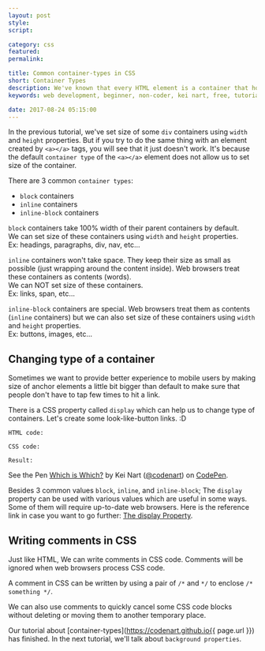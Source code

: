```yaml
---
layout: post
style:
script:

category: css
featured:
permalink:

title: Common container-types in CSS
short: Container Types
description: We've known that every HTML element is a container that hold some contents. <br>We've also set size of some containers in the previous tutorial. <br>Let's talk a little bit more about containers.
keywords: web development, beginner, non-coder, kei nart, free, tutorial, coding, programming, code nart, html, css, display, property

date: 2017-08-24 05:15:00
---
```


In the previous tutorial, we've set size of some `div` containers using `width`
and `height` properties. But if you try to do the same thing with an element
created by `<a></a>` tags, you will see that it just doesn't work. It's because
the default `container type` of the `<a></a>` element does not allow us to set
size of the container.

There are 3 common `container types`:

- `block` containers
- `inline` containers
- `inline-block` containers

`block` containers take 100% width of their parent containers by default.  
We can set size of these containers using `width` and `height` properties.  
Ex: headings, paragraphs, div, nav, etc...

`inline` containers won't take space. They keep their size as small as possible
(just wrapping around the content inside). Web browsers treat these containers
as contents (words).  
We can NOT set size of these containers.  
Ex: links, span, etc...

`inline-block` containers are special. Web browsers treat them as contents
(`inline` containers) but we can also set size of these containers using `width`
and `height` properties.  
Ex: buttons, images, etc...

## Changing type of a container

Sometimes we want to provide better experience to mobile users by making size of
anchor elements a little bit bigger than default to make sure that people don't
have to tap few times to hit a link.

There is a CSS property called `display` which can help us to change type of
containers. Let's create some look-like-button links. :D  

`HTML code:`
<script src="https://gist.github.com/codenart/6c2bbe34a1aa628ea3ed8f95af208d04.js">
</script>

`CSS code:`
<script src="https://gist.github.com/codenart/b2587f37a88d04ea92a337e5c327f706.js">
</script>

`Result:`

<p data-height="500" data-theme-id="light" data-slug-hash="yzLRmE"
   data-default-tab="result" data-user="codenart" data-embed-version="2"
   data-pen-title="Which is Which?" class="codepen">
   See the Pen <a href="https://codepen.io/codenart/pen/yzLRmE/">Which is Which?</a>
   by Kei Nart (<a href="https://codepen.io/codenart">@codenart</a>) on
   <a href="https://codepen.io">CodePen</a>.
</p>
<script async src="https://production-assets.codepen.io/assets/embed/ei.js"></script>

Besides 3 common values `block`, `inline`, and `inline-block`; The `display`
property can be used with various values which are useful in some ways. Some of
them will require up-to-date web browsers. Here is the reference link in case
you want to go further:
[The display Property](https://www.w3schools.com/cssref/pr_class_display.asp "ext").

## Writing comments in CSS

Just like HTML, We can write comments in CSS code. Comments will be ignored when
web browsers process CSS code.

A comment in CSS can be written by using a pair of `/*` and `*/` to enclose
`/* something */`.

We can also use comments to quickly cancel some CSS code blocks without deleting
or moving them to another temporary place.

Our tutorial about [container-types](https://codenart.github.io{{ page.url }})
has finished. In the next tutorial, we'll talk about `background properties`.
